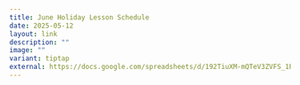 ```yaml
---
title: June Holiday Lesson Schedule
date: 2025-05-12
layout: link
description: ""
image: ""
variant: tiptap
external: https://docs.google.com/spreadsheets/d/192TiuXM-mQTeV3ZVFS_1P6i3kOn3HD16/edit?gid=1865058054#gid=1865058054
---
```

